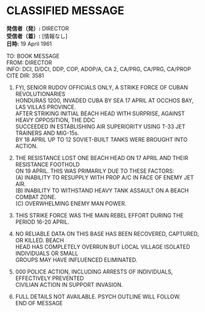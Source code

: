 # CLASSIFIED MESSAGE

**発信者（発）:** DIRECTOR  
**受信者（着）:** [情報なし]  
**日時:** 19 April 1961  

TO: BOOK MESSAGE  
FROM: DIRECTOR  
INFO: DCI, D/DCI, DDP, COP, ADOP/A, CA 2, CA/PRG, CA/PRG, CA/PROP  
CITE DIR: 3581  

1. FYI, SENIOR RUDOV OFFICIALS ONLY, A STRIKE FORCE OF CUBAN REVOLUTIONARIES  
HONDURAS 1200, INVADED CUBA BY SEA 17 APRIL AT OCCHOS BAY, LAS VILLAS PROVINCE.  
AFTER STRIKING INITIAL BEACH HEAD WITH SURPRISE, AGAINST HEAVY OPPOSITION, THE DDC  
SUCCEEDED IN ESTABLISHING AIR SUPERIORITY USING T-33 JET TRAINERS AND MIG-15s.  
BY 18 APRIL UP TO 12 SOVIET-BUILT TANKS WERE BROUGHT INTO ACTION.  

2. THE RESISTANCE LOST ONE BEACH HEAD ON 17 APRIL AND THEIR RESISTANCE FOOTHOLD  
ON 19 APRIL. THIS WAS PRIMARILY DUE TO THESE FACTORS:  
(A) INABILITY TO RESUPPLY WITH PROP A/C IN FACE OF ENEMY JET AIR.  
(B) INABILITY TO WITHSTAND HEAVY TANK ASSAULT ON A BEACH COMBAT ZONE.  
(C) OVERWHELMING ENEMY MAN POWER.  

3. THIS STRIKE FORCE WAS THE MAIN REBEL EFFORT DURING THE PERIOD 16-20 APRIL.  

4. NO RELIABLE DATA ON THIS BASE HAS BEEN RECOVERED, CAPTURED, OR KILLED. BEACH  
HEAD HAS COMPLETELY OVERRUN BUT LOCAL VILLAGE ISOLATED INDIVIDUALS OR SMALL  
GROUPS MAY HAVE INFLUENCED ELIMINATED.  

5. 000 POLICE ACTION, INCLUDING ARRESTS OF INDIVIDUALS, EFFECTIVELY PREVENTED  
CIVILIAN ACTION IN SUPPORT INVASION.  

6. FULL DETAILS NOT AVAILABLE. PSYCH OUTLINE WILL FOLLOW.  
END OF MESSAGE  